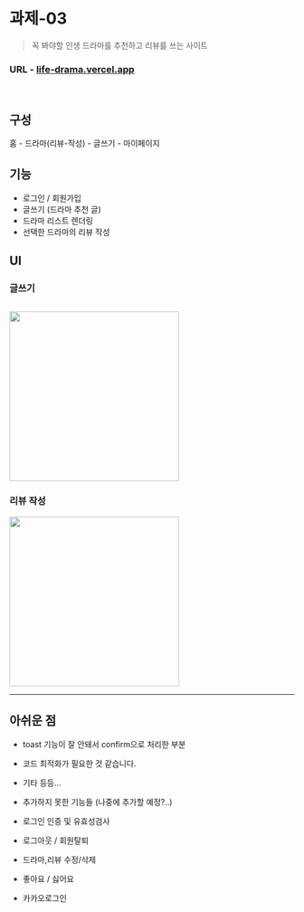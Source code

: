 # 과제-03

> 꼭 봐야할 인생 드라마를 추천하고 리뷰를 쓰는 사이트

### URL - [life-drama.vercel.app](https://life-drama.vercel.app)

<br/>

## 구성

홈 - 드라마(리뷰-작성) - 글쓰기 - 마이페이지

## 기능

- 로그인 / 회원가입
- 글쓰기 (드라마 추천 글)
- 드라마 리스트 렌더링
- 선택한 드라마의 리뷰 작성

## UI

### 글쓰기

## <img src="https://github.com/minomad/life-drama/assets/131448929/a4c560a3-1f55-454e-b212-234045316ec0" width="300px" />

### 리뷰 작성

<img src="https://github.com/minomad/life-drama/assets/131448929/eccb97ef-530f-4e0c-b127-78e111b637b2" width="300px" />

---

## 아쉬운 점

- toast 기능이 잘 안돼서 confirm으로 처리한 부분
- 코드 최적화가 필요한 것 같습니다.
- 기타 등등...
  
- 추가하지 못한 기능들 (나중에 추가할 예정?..)
- 로그인 인증 및 유효성검사
- 로그아웃 / 회원탈퇴
- 드라마,리뷰 수정/삭제
- 좋아요 / 싫어요
- 카카오로그인


